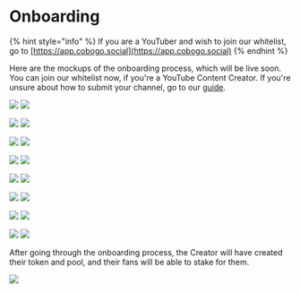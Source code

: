 # Onboarding

{% hint style="info" %}
If you are a YouTuber and wish to join our whitelist, go to [https://app.cobogo.social](https://app.cobogo.social)
{% endhint %}

Here are the mockups of the onboarding process, which will be live soon. You can join our whitelist now, if you're a YouTube Content Creator. If you're unsure about how to submit your channel, go to our [guide](../../youtubers/getting-started.md).

![](<../../.gitbook/assets/0-Submit a channel - 00.png>) ![](<../../.gitbook/assets/1-Submit a channel - 01.png>)

![](<../../.gitbook/assets/2-Submit a channel - 02 (1).png>) ![](<../../.gitbook/assets/3-Submit a channel - 02-2.png>)

![](<../../.gitbook/assets/4-Submit a channel - 03 (1).png>) ![](<../../.gitbook/assets/5-Submit a channel - 03-2 (1).png>)

![](<../../.gitbook/assets/6-Submit a channel - 03-3 (1).png>) ![](<../../.gitbook/assets/7-Submit a channel - 03 - Waitlist (1).png>)

![](<../../.gitbook/assets/8-Submit a channel - 04.png>) ![](<../../.gitbook/assets/9-Submit a channel - 04-2.png>)

![](<../../.gitbook/assets/10-Submit a channel - 05 (1).png>) ![](<../../.gitbook/assets/11-Submit a channel - 06.png>)

![](<../../.gitbook/assets/12-Submit a channel - 06-2.png>) ![](<../../.gitbook/assets/13-Submit a channel - 07.png>)

![](<../../.gitbook/assets/14-Submit a channel - 07-2.png>) ![](<../../.gitbook/assets/15-Submit a channel - 07-3.png>)

After going through the onboarding process, the Creator will have created their token and pool, and their fans will be able to stake for them.

![](<../../.gitbook/assets/16-Submit a channel - 08.png>)



